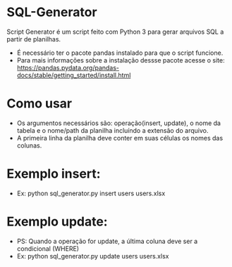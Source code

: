 # SQL-Generator
Script Generator é um script feito com Python 3 para gerar arquivos SQL a partir de planilhas.
  - É necessário ter o pacote pandas instalado para que o script funcione. 
  - Para mais informações sobre a instalação dessse pacote acesse o site: https://pandas.pydata.org/pandas-docs/stable/getting_started/install.html
  
# Como usar
  - Os argumentos necessários são: operação(insert, update), o nome da tabela e o nome/path da planilha incluíndo a extensão do arquivo.
  - A primeira linha da planilha deve conter em suas células os nomes das colunas.
  
# Exemplo insert:
  - Ex: python sql_generator.py insert users users.xlsx
# Exemplo update:
  - PS: Quando a operação for update, a última coluna deve ser a condicional (WHERE)
  - Ex: python sql_generator.py update users users.xlsx
